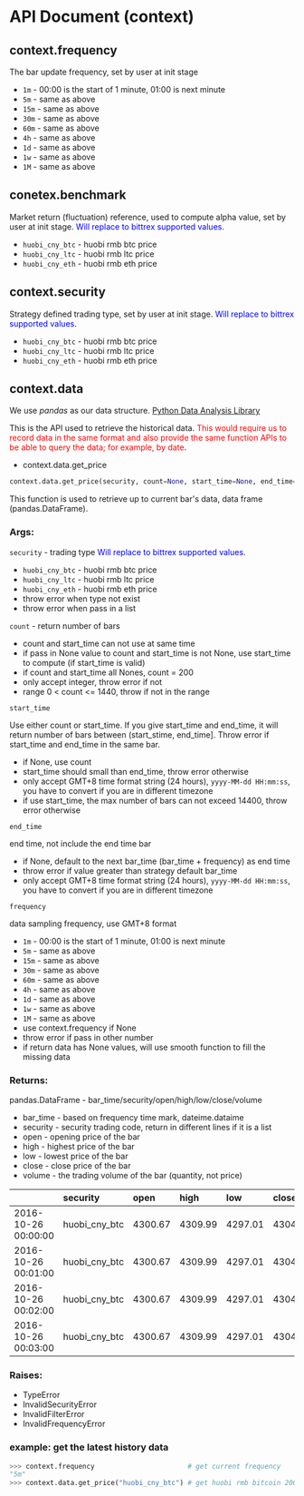 # API Document (context)
## context.frequency
The bar update frequency, set by user at init stage
* `1m` - 00:00 is the start of 1 minute, 01:00 is next minute
* `5m` - same as above
* `15m` - same as above
* `30m` - same as above
* `60m` - same as above
* `4h` - same as above
* `1d` - same as above
* `1w` - same as above
* `1M` - same as above
## conetex.benchmark
Market return (fluctuation) reference, used to compute alpha value, set by user at init stage. <span style="color:blue">Will replace to bittrex supported values</span>.
* `huobi_cny_btc` - huobi rmb btc price
* `huobi_cny_ltc` - huobi rmb ltc price
* `huobi_cny_eth` - huobi rmb eth price 
## context.security
Strategy defined trading type, set by user at init stage.  <span style="color:blue">Will replace to bittrex supported values</span>.
* `huobi_cny_btc` - huobi rmb btc price
* `huobi_cny_ltc` - huobi rmb ltc price
* `huobi_cny_eth` - huobi rmb eth price

## context.data
We use *pandas* as our data structure.
[Python Data Analysis Library](http://pandas.pydata.org/)

This is the API used to retrieve the historical data. <span style="color:red">This would require us to record data in the same format and also provide the same function APIs to be able to query the data; for example, by date</span>.
* context.data.get_price
```python
context.data.get_price(security, count=None, start_time=None, end_time=None, frequency=None)
```
This function is used to retrieve up to current bar's data, data frame (pandas.DataFrame).
### **Args**: 
`security` - trading type
<span style="color:blue">Will replace to bittrex supported values</span>.
* `huobi_cny_btc` - huobi rmb btc price
* `huobi_cny_ltc` - huobi rmb ltc price
* `huobi_cny_eth` - huobi rmb eth price
* throw error when type not exist
* throw error when pass in a list

`count` - return number of bars
* count and start_time can not use at same time
* if pass in None value to count and start_time is not None, use start_time to compute (if start_time is valid)
* if count and start_time all Nones, count = 200
* only accept integer, throw error if not
* range 0 < count <= 1440, throw if not in the range

`start_time`

Use either count or start_time. If you give start_time and end_time, it will return number of bars between (start_stime, end_time]. Throw error if start_time and end_time in the same bar.
* if None, use count
* start_time should small than end_time, throw error otherwise
* only accept GMT+8 time format string (24 hours), `yyyy-MM-dd HH:mm:ss`, you have to convert if you are in different timezone
* if use start_time, the max number of bars can not exceed 14400, throw error otherwise

`end_time`

end time, not include the end time bar
* if None, default to the next bar_time (bar_time + frequency) as end time
* throw error if value greater than strategy default bar_time
* only accept GMT+8 time format string (24 hours), `yyyy-MM-dd HH:mm:ss`, you have to convert if you are in different timezone

`frequency`

data sampling frequency, use GMT+8 format
* `1m` - 00:00 is the start of 1 minute, 01:00 is next minute
* `5m` - same as above
* `15m` - same as above
* `30m` - same as above
* `60m` - same as above
* `4h` - same as above
* `1d` - same as above
* `1w` - same as above
* `1M` - same as above
* use context.frequency if None
* throw error if pass in other number
* if return data has None values, will use smooth function to fill the missing data
### **Returns**:
pandas.DataFrame - bar_time/security/open/high/low/close/volume
* bar_time - based on frequency time mark, dateime.dataime
* security - security trading code, return in different lines if it is a list
* open - opening price of the bar
* high - highest price of the bar
* low - lowest price of the bar
* close - close price of the bar
* volume - the trading volume of the bar (quantity, not price)

|                     |security     |open   |high   |low |close |volume |
| --------------------|:------------|:------|:------|:------ |:-------|:-------|
| 2016-10-26 00:00:00 |huobi_cny_btc|4300.67|4309.99|4297.01 |4304.29 |2000000 |
| 2016-10-26 00:01:00 |huobi_cny_btc|4300.67|4309.99|4297.01 |4304.29 |2000000 |
| 2016-10-26 00:02:00 |huobi_cny_btc|4300.67|4309.99|4297.01 |4304.29 |2000000 |
| 2016-10-26 00:03:00 |huobi_cny_btc|4300.67|4309.99|4297.01 |4304.29 |2000000 |

### **Raises**:
* TypeError
* InvalidSecurityError
* InvalidFilterError
* InvalidFrequencyError

### example: get the latest history data
```python
>>> context.frequency                       # get current frequency
"5m"
>>> context.data.get_price("huobi_cny_btc") # get huobi rmb bitcoin 200 bars with frequency of 5min
```
